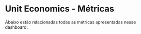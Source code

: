 # Unit Economics - Métricas

Abaixo estão relacionadas todas as métricas apresentadas nesse dashboard.
